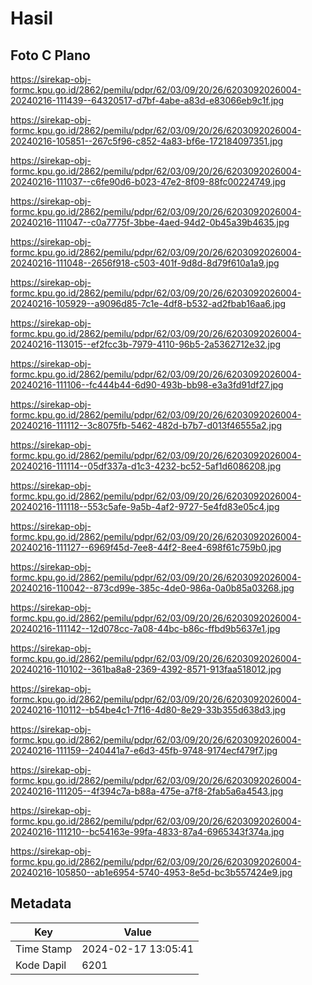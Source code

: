 # Hasil

## Foto C Plano

https://sirekap-obj-formc.kpu.go.id/2862/pemilu/pdpr/62/03/09/20/26/6203092026004-20240216-111439--64320517-d7bf-4abe-a83d-e83066eb9c1f.jpg

https://sirekap-obj-formc.kpu.go.id/2862/pemilu/pdpr/62/03/09/20/26/6203092026004-20240216-105851--267c5f96-c852-4a83-bf6e-172184097351.jpg

https://sirekap-obj-formc.kpu.go.id/2862/pemilu/pdpr/62/03/09/20/26/6203092026004-20240216-111037--c6fe90d6-b023-47e2-8f09-88fc00224749.jpg

https://sirekap-obj-formc.kpu.go.id/2862/pemilu/pdpr/62/03/09/20/26/6203092026004-20240216-111047--c0a7775f-3bbe-4aed-94d2-0b45a39b4635.jpg

https://sirekap-obj-formc.kpu.go.id/2862/pemilu/pdpr/62/03/09/20/26/6203092026004-20240216-111048--2656f918-c503-401f-9d8d-8d79f610a1a9.jpg

https://sirekap-obj-formc.kpu.go.id/2862/pemilu/pdpr/62/03/09/20/26/6203092026004-20240216-105929--a9096d85-7c1e-4df8-b532-ad2fbab16aa6.jpg

https://sirekap-obj-formc.kpu.go.id/2862/pemilu/pdpr/62/03/09/20/26/6203092026004-20240216-113015--ef2fcc3b-7979-4110-96b5-2a5362712e32.jpg

https://sirekap-obj-formc.kpu.go.id/2862/pemilu/pdpr/62/03/09/20/26/6203092026004-20240216-111106--fc444b44-6d90-493b-bb98-e3a3fd91df27.jpg

https://sirekap-obj-formc.kpu.go.id/2862/pemilu/pdpr/62/03/09/20/26/6203092026004-20240216-111112--3c8075fb-5462-482d-b7b7-d013f46555a2.jpg

https://sirekap-obj-formc.kpu.go.id/2862/pemilu/pdpr/62/03/09/20/26/6203092026004-20240216-111114--05df337a-d1c3-4232-bc52-5af1d6086208.jpg

https://sirekap-obj-formc.kpu.go.id/2862/pemilu/pdpr/62/03/09/20/26/6203092026004-20240216-111118--553c5afe-9a5b-4af2-9727-5e4fd83e05c4.jpg

https://sirekap-obj-formc.kpu.go.id/2862/pemilu/pdpr/62/03/09/20/26/6203092026004-20240216-111127--6969f45d-7ee8-44f2-8ee4-698f61c759b0.jpg

https://sirekap-obj-formc.kpu.go.id/2862/pemilu/pdpr/62/03/09/20/26/6203092026004-20240216-110042--873cd99e-385c-4de0-986a-0a0b85a03268.jpg

https://sirekap-obj-formc.kpu.go.id/2862/pemilu/pdpr/62/03/09/20/26/6203092026004-20240216-111142--12d078cc-7a08-44bc-b86c-ffbd9b5637e1.jpg

https://sirekap-obj-formc.kpu.go.id/2862/pemilu/pdpr/62/03/09/20/26/6203092026004-20240216-110102--361ba8a8-2369-4392-8571-913faa518012.jpg

https://sirekap-obj-formc.kpu.go.id/2862/pemilu/pdpr/62/03/09/20/26/6203092026004-20240216-110112--b54be4c1-7f16-4d80-8e29-33b355d638d3.jpg

https://sirekap-obj-formc.kpu.go.id/2862/pemilu/pdpr/62/03/09/20/26/6203092026004-20240216-111159--240441a7-e6d3-45fb-9748-9174ecf479f7.jpg

https://sirekap-obj-formc.kpu.go.id/2862/pemilu/pdpr/62/03/09/20/26/6203092026004-20240216-111205--4f394c7a-b88a-475e-a7f8-2fab5a6a4543.jpg

https://sirekap-obj-formc.kpu.go.id/2862/pemilu/pdpr/62/03/09/20/26/6203092026004-20240216-111210--bc54163e-99fa-4833-87a4-6965343f374a.jpg

https://sirekap-obj-formc.kpu.go.id/2862/pemilu/pdpr/62/03/09/20/26/6203092026004-20240216-105850--ab1e6954-5740-4953-8e5d-bc3b557424e9.jpg


## Metadata

| Key        | Value               |
| ---------- | ------------------- |
| Time Stamp | 2024-02-17 13:05:41 |
| Kode Dapil | 6201                |



